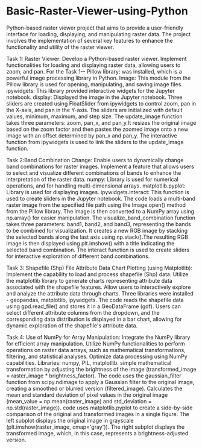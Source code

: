 # Basic-Raster-Viewer-using-Python
Python-based raster viewer project that aims to provide a user-friendly interface for loading, displaying, and manipulating raster data. The project involves the implementation of several key features to enhance the functionality and utility of the raster viewer.

Task 1: Raster Viewer: Develop a Python-based raster viewer. Implement functionalities for loading and displaying raster data, allowing users to zoom, and pan.
        For the Task 1--
        Pillow library: was installed, which is a powerful image processing library in Python.
        Image: This module from the Pillow library is used for opening, manipulating, and saving image files.
        ipywidgets: This library provided interactive widgets for the Jupyter notebook.
        display: Displayed the image in the Jupyter notebook.
        Three sliders are created using FloatSlider from ipywidgets to control zoom, pan in the X-axis, and pan in the Y-axis.
        The sliders are initialized with default values, minimum, maximum, and step size.
        The update_image function takes three parameters: zoom, pan_x, and pan_y.It resizes the original image based on the zoom factor and then pastes the zoomed image onto a new image            with an offset determined by pan_x and pan_y.
        The interactive function from ipywidgets is used to link the sliders to the update_image function.

Task 2:Band Combination Change: Enable users to dynamically change band combinations for raster images. Implement a feature that allows users to select and visualize different combinations of bands to enhance the interpretation of the raster data.
        numpy: Library is used for numerical operations, and for handling multi-dimensional arrays.
        matplotlib.pyplot: Library is used for displaying images.
        ipywidgets.interact: This function is used to create sliders in the Jupyter notebook.
        The code loads a multi-band raster image from the specified file path using the Image.open() method from the Pillow library.  The image is then converted to a NumPy array using             np.array() for easier manipulation.
        The visualize_band_combination function takes three parameters: band1, band2, and band3, representing the bands to be combined for visualization. It creates a new RGB image by
        stacking the selected bands along the last axis using np.stack().The resulting RGB image is then displayed using plt.imshow() with a title indicating the selected band
        combination.
        The interact function is used to create sliders for interactive exploration of different band combinations.

Task 3: Shapefile (Shp) File Attribute Data Chart Plotting (using Matplotlib): Implement the capability to load and process shapefile (Shp) data. Utilize the matplotlib library to
generate charts representing attribute data associated with the shapefile features. Allow users to interactively explore and analyze the attribute data through charts.
        Three libraries were installed - geopandas, matplotlib, ipywidgets.
        The code reads the shapefile data using gpd.read_file() and stores it in a GeoDataFrame (gdf).
        Users can select different attribute columns from the dropdown, and the corresponding data distribution is displayed in a bar chart, allowing for dynamic exploration of the
        shapefile's attribute data.

Task 4: Use of NumPy for Array Manipulation:  Integrate the NumPy library for efficient array manipulation. Utilize NumPy functionalities to perform operations on raster data arrays,
such as mathematical transformations, filtering, and statistical analyses. Optimize data processing using NumPy capabilities.
        Libraries: numpy, PIL, matplotlib.
        simple mathematical transformation by adjusting the brightness of the image (transformed_image = raster_image * brightness_factor).
        The code uses the gaussian_filter function from scipy.ndimage to apply a Gaussian filter to the original image, creating a smoothed or blurred version (filtered_image).
        Calculates the mean and standard deviation of pixel values in the original image (mean_value = np.mean(raster_image) and std_deviation = np.std(raster_image)).
         code uses matplotlib.pyplot to create a side-by-side comparison of the original and transformed images in a single figure.
        The left subplot displays the original image in grayscale (plt.imshow(raster_image, cmap='gray')).
        The right subplot displays the transformed image, which, in this case, represents a brightness-adjusted version.
        
